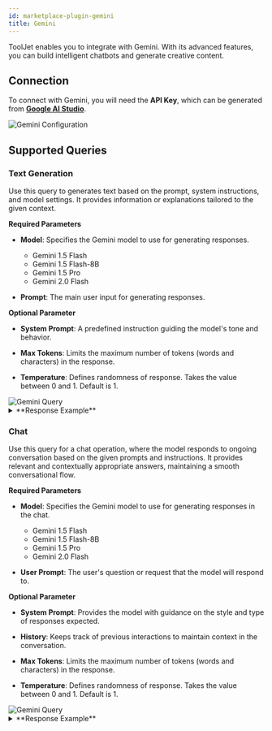 ```yaml
---
id: marketplace-plugin-gemini
title: Gemini
---
```


ToolJet enables you to integrate with Gemini. With its advanced features, you can build intelligent chatbots and generate creative content.

## Connection

To connect with Gemini, you will need the **API Key**, which can be generated from **[Google AI Studio](https://aistudio.google.com/apikey)**.

<img className="screenshot-full" src="/img/marketplace/plugins/gemini/config.png" alt="Gemini Configuration" />

## Supported Queries

### Text Generation

Use this query to generates text based on the prompt, system instructions, and model settings. It provides information or explanations tailored to the given context.

**Required Parameters**

- **Model**: Specifies the Gemini model to use for generating responses.
    - Gemini 1.5 Flash
    - Gemini 1.5 Flash-8B
    - Gemini 1.5 Pro
    - Gemini 2.0 Flash

- **Prompt**: The main user input for generating responses.

**Optional Parameter**

- **System Prompt**: A predefined instruction guiding the model's tone and behavior.

- **Max Tokens**: Limits the maximum number of tokens (words and characters) in the response.

- **Temperature**: Defines randomness of response. Takes the value between 0 and 1. Default is 1.

<img className="screenshot-full" src="/img/marketplace/plugins/gemini/query.png" alt="Gemini Query" />

<details>
<summary>**Response Example**</summary>

Connecting ToolJet to a database involves several steps, and the specific method depends on the type of database you're using.  ToolJet primarily uses database connections through its built-in features, avoiding the need for complex configuration files or external tools.  Here's a general guide, focusing on common scenarios:

**1. Choose Your Database and Connection Method:**

ToolJet supports various database systems, including:

* **PostgreSQL:** A powerful, open-source relational database management system.
* **MySQL:** Another popular open-source relational database system.
* **SQLite:** A lightweight, file-based database system, often suitable for smaller projects.
* **MongoDB:** A NoSQL database system, ideal for handling unstructured or semi-structured data.

**2. Setting Up the Database:**

* **Ensure the database server is running and accessible.**  This includes having the database software installed and configured.
* **Create a database:**  Within the database server, you'll need to create a new database.
* **Create a user account with appropriate privileges:** This user account needs permissions to connect to the database and perform read/write operations.  Crucially, ensure the user has the necessary permissions for your application's needs.  For example, you will need `SELECT`, `INSERT`, `UPDATE`, and `DELETE` permissions if you're performing CRUD operations.
* **Determine the database credentials:** You'll need the database server's hostname/IP address, the database name, the username, and the password for the user account.

**3. Connecting in ToolJet:**

* **Navigate to the relevant ToolJet app/page where database interaction is needed.**
* **Utilize ToolJet's database connectors:**  Look for sections or widgets in ToolJet that allow you to interact with databases.  This is typically integrated into the data sources, data manipulation features, or custom functions.
* **Provide the database connection details:** Input the database server details (hostname/IP, port, database name, username, password).  ToolJet will validate the connection.
* **Choose the database type:** Select the correct database type (e.g., PostgreSQL, MySQL, SQLite, MongoDB).
* **Test the connection:** ToolJet will attempt to connect to the database. Verify the success of the connection.  If successful, you should be able to query the database within ToolJet's

</details>

### Chat

Use this query for a chat operation, where the model responds to ongoing conversation based on the given prompts and instructions. It provides relevant and contextually appropriate answers, maintaining a smooth conversational flow.

**Required Parameters**

- **Model**: Specifies the Gemini model to use for generating responses in the chat.
    - Gemini 1.5 Flash
    - Gemini 1.5 Flash-8B
    - Gemini 1.5 Pro
    - Gemini 2.0 Flash

- **User Prompt**: The user's question or request that the model will respond to.

**Optional Parameter**

- **System Prompt**: Provides the model with guidance on the style and type of responses expected.

- **History**: Keeps track of previous interactions to maintain context in the conversation.

- **Max Tokens**: Limits the maximum number of tokens (words and characters) in the response.

- **Temperature**: Defines randomness of response. Takes the value between 0 and 1. Default is 1.

<img className="screenshot-full" src="/img/marketplace/plugins/gemini/chat-query.png" alt="Gemini Query" />

<details>
<summary>**Response Example**</summary>

Integrating an API into ToolJet involves several steps, depending on the API's specifics (REST, GraphQL, etc.) and the desired functionality within your ToolJet application.  Here's a breakdown of the process:

**1. Understanding Your API:**

* **Authentication:** How does the API authenticate requests? (API Key, OAuth 2.0, Basic Auth, etc.)  This is crucial and will directly impact your ToolJet configuration.
* **Endpoints:** Identify the specific API endpoints you need to interact with.  Note the HTTP methods (GET, POST, PUT, DELETE) for each endpoint.
* **Request Parameters:**  Understand what parameters (query parameters, request body) each endpoint expects.  Data types are important (string, integer, JSON, etc.).
* **Response Format:**  Determine the format of the API's response (usually JSON or XML).  ToolJet primarily works with JSON.

</details>






